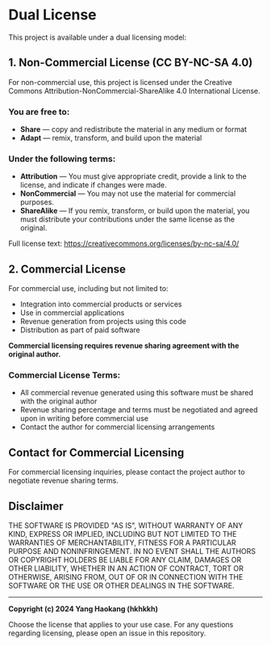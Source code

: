 # Dual License

This project is available under a dual licensing model:

## 1. Non-Commercial License (CC BY-NC-SA 4.0)

For non-commercial use, this project is licensed under the Creative Commons Attribution-NonCommercial-ShareAlike 4.0 International License.

### You are free to:
- **Share** — copy and redistribute the material in any medium or format
- **Adapt** — remix, transform, and build upon the material

### Under the following terms:
- **Attribution** — You must give appropriate credit, provide a link to the license, and indicate if changes were made.
- **NonCommercial** — You may not use the material for commercial purposes.
- **ShareAlike** — If you remix, transform, or build upon the material, you must distribute your contributions under the same license as the original.

Full license text: https://creativecommons.org/licenses/by-nc-sa/4.0/

## 2. Commercial License

For commercial use, including but not limited to:
- Integration into commercial products or services
- Use in commercial applications
- Revenue generation from projects using this code
- Distribution as part of paid software

**Commercial licensing requires revenue sharing agreement with the original author.**

### Commercial License Terms:
- All commercial revenue generated using this software must be shared with the original author
- Revenue sharing percentage and terms must be negotiated and agreed upon in writing before commercial use
- Contact the author for commercial licensing arrangements

## Contact for Commercial Licensing

For commercial licensing inquiries, please contact the project author to negotiate revenue sharing terms.

## Disclaimer

THE SOFTWARE IS PROVIDED "AS IS", WITHOUT WARRANTY OF ANY KIND, EXPRESS OR IMPLIED, INCLUDING BUT NOT LIMITED TO THE WARRANTIES OF MERCHANTABILITY, FITNESS FOR A PARTICULAR PURPOSE AND NONINFRINGEMENT. IN NO EVENT SHALL THE AUTHORS OR COPYRIGHT HOLDERS BE LIABLE FOR ANY CLAIM, DAMAGES OR OTHER LIABILITY, WHETHER IN AN ACTION OF CONTRACT, TORT OR OTHERWISE, ARISING FROM, OUT OF OR IN CONNECTION WITH THE SOFTWARE OR THE USE OR OTHER DEALINGS IN THE SOFTWARE.

---

**Copyright (c) 2024 Yang Haokang (hkhkkh)**

Choose the license that applies to your use case. For any questions regarding licensing, please open an issue in this repository.
